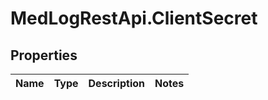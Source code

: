 # MedLogRestApi.ClientSecret

## Properties

Name | Type | Description | Notes
------------ | ------------- | ------------- | -------------


